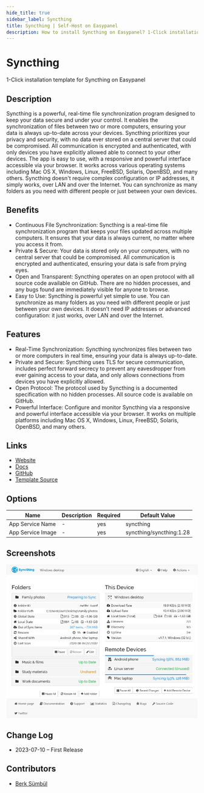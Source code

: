 ```yaml
---
hide_title: true
sidebar_label: Syncthing
title: Syncthing | Self-Host on Easypanel
description: How to install Syncthing on Easypanel? 1-Click installation template for Syncthing on Easypanel
---
```


<!-- generated -->

# Syncthing

1-Click installation template for Syncthing on Easypanel

## Description

Syncthing is a powerful, real-time file synchronization program designed to keep your data secure and under your control. It enables the synchronization of files between two or more computers, ensuring your data is always up-to-date across your devices. Syncthing prioritizes your privacy and security, with no data ever stored on a central server that could be compromised. All communication is encrypted and authenticated, with only devices you have explicitly allowed able to connect to your other devices. The app is easy to use, with a responsive and powerful interface accessible via your browser. It works across various operating systems including Mac OS X, Windows, Linux, FreeBSD, Solaris, OpenBSD, and many others. Syncthing doesn&#39;t require complex configuration or IP addresses, it simply works, over LAN and over the Internet. You can synchronize as many folders as you need with different people or just between your own devices.

## Benefits

- Continuous File Synchronization: Syncthing is a real-time file synchronization program that keeps your files updated across multiple computers. It ensures that your data is always current, no matter where you access it from.
- Private & Secure: Your data is stored only on your computers, with no central server that could be compromised. All communication is encrypted and authenticated, ensuring your data is safe from prying eyes.
- Open and Transparent: Syncthing operates on an open protocol with all source code available on GitHub. There are no hidden processes, and any bugs found are immediately visible for anyone to browse.
- Easy to Use: Syncthing is powerful yet simple to use. You can synchronize as many folders as you need with different people or just between your own devices. It doesn’t need IP addresses or advanced configuration: it just works, over LAN and over the Internet.

## Features

- Real-Time Synchronization: Syncthing synchronizes files between two or more computers in real time, ensuring your data is always up-to-date.
- Private and Secure: Syncthing uses TLS for secure communication, includes perfect forward secrecy to prevent any eavesdropper from ever gaining access to your data, and only allows connections from devices you have explicitly allowed.
- Open Protocol: The protocol used by Syncthing is a documented specification with no hidden processes. All source code is available on GitHub.
- Powerful Interface: Configure and monitor Syncthing via a responsive and powerful interface accessible via your browser. It works on multiple platforms including Mac OS X, Windows, Linux, FreeBSD, Solaris, OpenBSD, and many others.

## Links

- [Website](https://syncthing.net)
- [Docs](https://docs.syncthing.net)
- [GitHub](https://github.com/syncthing/syncthing)
- [Template Source](https://github.com/easypanel-io/templates/tree/main/templates/syncthing)

## Options

Name | Description | Required | Default Value
-|-|-|-
App Service Name | - | yes | syncthing
App Service Image | - | yes | syncthing/syncthing:1.28

## Screenshots

![Syncthing Screenshot](./assets/screenshot.png)

## Change Log

- 2023-07-10 – First Release

## Contributors

- [Berk Sümbül](https://berksmbl.com)
